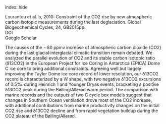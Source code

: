 index: hide

<div class="Citation">

  <div class="Citation-body">
    <div class="Citation-text">Lourantou et al. b, 2010: Constraint of the CO2 rise by new atmospheric carbon isotopic measurements during the last deglaciation. <span class="Article-journal">Global Biogeochemical Cycles, </span><span class="Article-volume">24, </span>GB2015pp.</div>
    <div class="Citation-links">
      <div class="CitationLink" data-href="https://doi.org/10.1029/2009GB003545">
        <div class="CitationLink-icon CitationLink-Doi"></div>
        <div class="CitationLink-text">DOI</div>
      </div>
      <div class="CitationLink" data-href="https://scholar.google.com/scholar?q=10.1029/2009GB003545">
        <div class="CitationLink-icon CitationLink-Scholar"></div>
        <div class="CitationLink-text">Google Scholar</div>
      </div>
    </div>
  </div>
</div>

The causes of the ∼80 ppmv increase of atmospheric carbon dioxide (CO2) during the last glacial‐interglacial climatic transition remain debated. We analyzed the parallel evolution of CO2 and its stable carbon isotopic ratio (δ13CO2) in the European Project for Ice Coring in Antarctica (EPICA) Dome C ice core to bring additional constraints. Agreeing well but largely improving the Taylor Dome ice core record of lower resolution, our δ13CO2 record is characterized by a W shape, with two negative δ13CO2 excursions of 0.5‰ during Heinrich 1 and Younger Dryas events, bracketing a positive δ13CO2 peak during the Bølling/Allerød warm period. The comparison with marine records and the outputs of two C cycle box models suggest that changes in Southern Ocean ventilation drove most of the CO2 increase, with additional contributions from marine productivity changes on the initial CO2 rise and δ13CO2 decline and from rapid vegetation buildup during the CO2 plateau of the Bølling/Allerød.

<div class="Citation-copy">

</div>